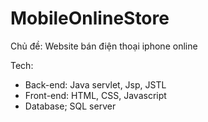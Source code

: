 # MobileOnlineStore

Chủ đề: Website bán điện thoại iphone online

Tech: 
  + Back-end: Java servlet, Jsp, JSTL
  + Front-end: HTML, CSS, Javascript
  + Database; SQL server

